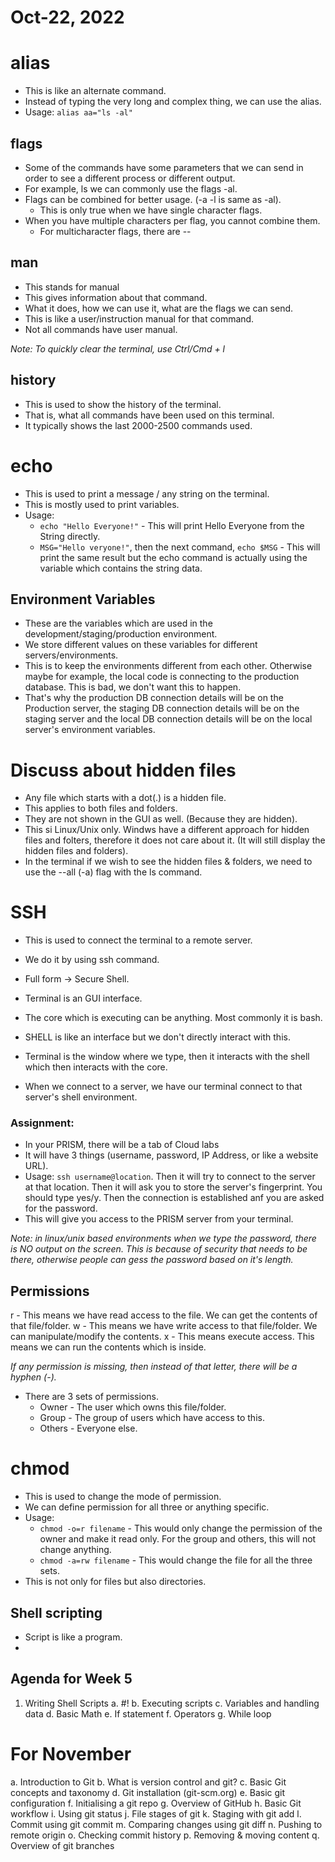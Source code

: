 # Oct-22, 2022

# alias
- This is like an alternate command.
- Instead of typing the very long and complex thing, we can use the alias.
- Usage: `alias aa="ls -al"`


## flags
- Some of the commands have some parameters that we can send in order to see a different process or different output.
- For example, ls we can commonly use the flags -al.
- Flags can be combined for better usage. (-a -l is same as -al).
  - This is only true when we have single character flags.
- When you have multiple characters per flag, you cannot combine them.
  - For multicharacter flags, there are --

## man
- This stands for manual
- This gives information about that command.
- What it does, how we can use it, what are the flags we can send.
- This is like a user/instruction manual for that command.
- Not all commands have user manual.


*Note: To quickly clear the terminal, use Ctrl/Cmd + l*

## history
- This is used to show the history of the terminal.
- That is, what all commands have been used on this terminal.
- It typically shows the last 2000-2500 commands used.

# echo
- This is used to print a message / any string on the terminal.
- This is mostly used to print variables.
- Usage: 
  - `echo "Hello Everyone!"` - This will print Hello Everyone from the String directly.
  - `MSG="Hello veryone!"`, then the next command, `echo $MSG` - This will print the same result but the echo command is actually using the variable which contains the string data.

## Environment Variables
- These are the variables which are used in the development/staging/production environment.
- We store different values on these variables for different servers/environments.
- This is to keep the environments different from each other. Otherwise maybe for example, the local code is connecting to the production database. This is bad, we don't want this to happen.
- That's why the production DB connection details will be on the Production server, the staging DB connection details will be on the staging server and the local DB connection details will be on the local server's environment variables. 

# Discuss about hidden files
- Any file which starts with a dot(.) is a hidden file.
- This applies to both files and folders.
- They are not shown in the GUI as well. (Because they are hidden).
- This si Linux/Unix only. Windws have a different approach for hidden files and folters, therefore it does not care about it. (It will still display the hidden files and folders).
- In the terminal if we wish to see the hidden files & folders, we need to use the --all (-a) flag with the ls command.

# SSH
- This is used to connect the terminal to a remote server.
- We do it by using ssh command.
- Full form -> Secure Shell.

- Terminal is an GUI interface.
- The core which is executing can be anything. Most commonly it is bash.
- SHELL is like an interface but we don't directly interact with this.
- Terminal is the window where we type, then it interacts with the shell which then interacts with the core.
- When we connect to a server, we have our terminal connect to that server's shell environment.

### Assignment:
- In your PRISM, there will be a tab of Cloud labs
- It will have 3 things (username, password, IP Address, or like a website URL).
- Usage: `ssh username@location`. Then it will try to connect to the server at that location. Then it will ask you to store the server's fingerprint. You should type yes/y. Then the connection is established anf you are asked for the password.
- This will give you access to the PRISM server from your terminal.

*Note: in linux/unix based environments when we type the password, there is NO output on the screen. This is because of security that needs to be there, otherwise people can gess the password based on it's length.*


## Permissions
r - This means we have read access to the file. We can get the contents of that file/folder.
w - This means we have write access to that file/folder. We can manipulate/modify the contents.
x - This means execute access. This means we can run the contents which is inside.

*If any permission is missing, then instead of that letter, there will be a hyphen (-).*

- There are 3 sets of permissions.
  - Owner - The user which owns this file/folder.
  - Group - The group of users which have access to this.
  - Others - Everyone else.

# chmod
- This is used to change the mode of permission.
- We can define permission for all three or anything specific.
- Usage:
  - `chmod -o=r filename` -  This would only change the permission of the owner and make it read only. For the group and others, this will not change anything.
  - `chmod -a=rw filename` - This would change the file for all the three sets.
- This is not only for files but also directories.



## Shell scripting
- Script is like a program.
- 



## Agenda for Week 5
1. Writing Shell Scripts
a. #!
b. Executing scripts
c. Variables and handling data
d. Basic Math
e. If statement
f. Operators
g. While loop



# For November
a. Introduction to Git
b. What is version control and git?
c. Basic Git concepts and taxonomy
d. Git installation (git-scm.org)
e. Basic git configuration
f. Initialising a git repo
g. Overview of GitHub
h. Basic Git workflow
i. Using git status
j. File stages of git
k. Staging with git add
l. Commit using git commit
m. Comparing changes using git diff
n. Pushing to remote origin
o. Checking commit history
p. Removing & moving content
q. Overview of git branches